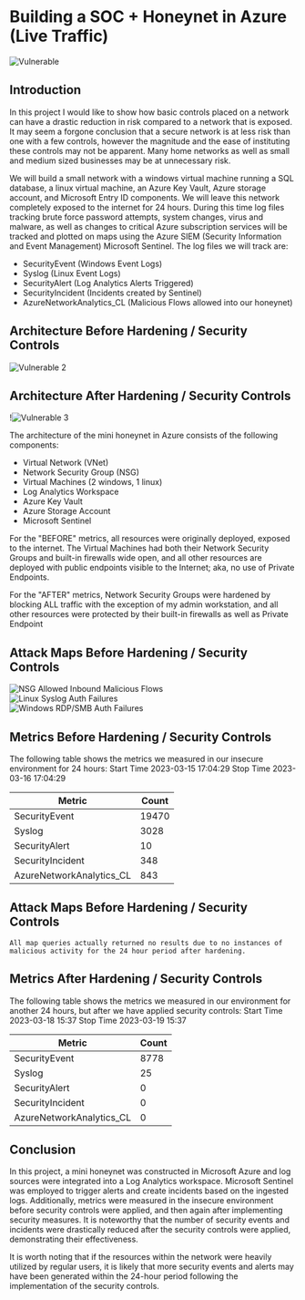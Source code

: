 # Building a SOC + Honeynet in Azure (Live Traffic)

![Vulnerable](https://github.com/zacharywilliams05/Azure-SOC-Honeynet-with-Live-Traffic/assets/82168122/715fc3f6-198a-4a27-ba64-60ffc6b0c2fe)


## Introduction

In this project I would like to show how basic controls placed on a network can have a drastic reduction in risk compared to a network that is exposed. It may seem a forgone conclusion that a secure network is at less risk than one with a few controls, however the magnitude and the ease of instituting these controls may not be apparent. Many home networks as well as small and medium sized businesses may be at unnecessary risk.

We will build a small network with a windows virtual machine running a SQL database, a linux virtual machine, an Azure Key Vault, Azure storage account, and Microsoft Entry ID components. We will leave this network completely exposed to the internet for 24 hours. During this time log files tracking brute force password attempts, system changes, virus and malware, as well as changes to critical Azure subscription services will be tracked and plotted on maps using the Azure SIEM (Security Information and Event Management) Microsoft Sentinel. The log files we will track are:

- SecurityEvent (Windows Event Logs)</br>
- Syslog (Linux Event Logs)</br>
- SecurityAlert (Log Analytics Alerts Triggered)</br>
- SecurityIncident (Incidents created by Sentinel)</br>
- AzureNetworkAnalytics_CL (Malicious Flows allowed into our honeynet)</br>
## Architecture Before Hardening / Security Controls
![Vulnerable 2](https://github.com/zacharywilliams05/Azure-SOC-Honeynet-with-Live-Traffic/assets/82168122/dcec216e-aca3-4b2b-89fd-522c4085a130)


## Architecture After Hardening / Security Controls
!![Vulnerable 3](https://github.com/zacharywilliams05/Azure-SOC-Honeynet-with-Live-Traffic/assets/82168122/bc12779e-97d7-4a82-b0cc-f355496f6991)


The architecture of the mini honeynet in Azure consists of the following components:

- Virtual Network (VNet)
- Network Security Group (NSG)
- Virtual Machines (2 windows, 1 linux)
- Log Analytics Workspace
- Azure Key Vault
- Azure Storage Account
- Microsoft Sentinel

For the "BEFORE" metrics, all resources were originally deployed, exposed to the internet. The Virtual Machines had both their Network Security Groups and built-in firewalls wide open, and all other resources are deployed with public endpoints visible to the Internet; aka, no use of Private Endpoints.

For the "AFTER" metrics, Network Security Groups were hardened by blocking ALL traffic with the exception of my admin workstation, and all other resources were protected by their built-in firewalls as well as Private Endpoint

## Attack Maps Before Hardening / Security Controls
![NSG Allowed Inbound Malicious Flows](https://i.imgur.com/1qvswSX.png)<br>
![Linux Syslog Auth Failures](https://i.imgur.com/G1YgZt6.png)<br>
![Windows RDP/SMB Auth Failures](https://i.imgur.com/ESr9Dlv.png)<br>

## Metrics Before Hardening / Security Controls

The following table shows the metrics we measured in our insecure environment for 24 hours:
Start Time 2023-03-15 17:04:29
Stop Time 2023-03-16 17:04:29

| Metric                   | Count
| ------------------------ | -----
| SecurityEvent            | 19470
| Syslog                   | 3028
| SecurityAlert            | 10
| SecurityIncident         | 348
| AzureNetworkAnalytics_CL | 843

## Attack Maps Before Hardening / Security Controls

```All map queries actually returned no results due to no instances of malicious activity for the 24 hour period after hardening.```

## Metrics After Hardening / Security Controls

The following table shows the metrics we measured in our environment for another 24 hours, but after we have applied security controls:
Start Time 2023-03-18 15:37
Stop Time	2023-03-19 15:37

| Metric                   | Count
| ------------------------ | -----
| SecurityEvent            | 8778
| Syslog                   | 25
| SecurityAlert            | 0
| SecurityIncident         | 0
| AzureNetworkAnalytics_CL | 0

## Conclusion

In this project, a mini honeynet was constructed in Microsoft Azure and log sources were integrated into a Log Analytics workspace. Microsoft Sentinel was employed to trigger alerts and create incidents based on the ingested logs. Additionally, metrics were measured in the insecure environment before security controls were applied, and then again after implementing security measures. It is noteworthy that the number of security events and incidents were drastically reduced after the security controls were applied, demonstrating their effectiveness.

It is worth noting that if the resources within the network were heavily utilized by regular users, it is likely that more security events and alerts may have been generated within the 24-hour period following the implementation of the security controls.
